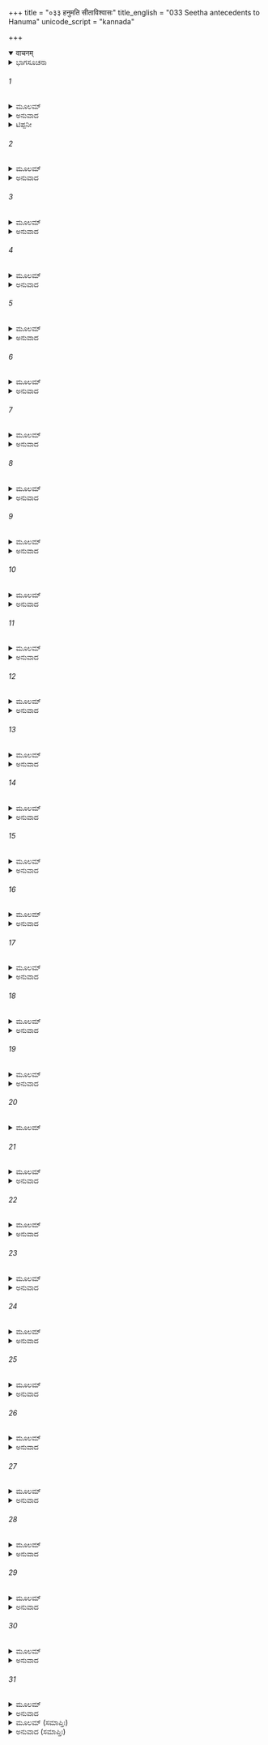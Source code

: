 +++
title = "०३३ हनुमति सीताविश्वासः"
title_english = "033 Seetha antecedents to Hanuma"
unicode_script = "kannada"

+++
<details open><summary>वाचनम्</summary>

<div class="audioEmbed"  caption="श्रीराम-हरिसीताराममूर्ति-घनपाठिभ्यां वचनम्" src="https://archive.org/download/Ramayana-recitation-Sriram-harisItArAmamUrti-Ghanapaati-v2/Kanda_5/Kanda_5_SK-033-Seetha_antecedents_to_Hanuma.mp3"></div>
</details>



<details><summary>ಭಾಗಸೂಚನಾ</summary>

ಸೀತೆಯು ಹನುಮಂತನಿಗೆ ತನ್ನ ಪರಿಚಯವನ್ನು ಮಾಡಿಕೊಡುತ್ತಾ ತನ್ನ ವೃತ್ತಾಂತವನ್ನು ತಿಳಿಸಿದುದು
</details>

###### 1


<details><summary>ಮೂಲಮ್</summary>

ಸೋಽವತೀರ್ಯ ದ್ರುಮಾತ್ತಸ್ಮಾದ್ವಿದ್ರುಮಪ್ರತಿಮಾನನಃ ।  
ವಿನೀತವೇಷಃ ಕೃಪಣಃ ಪ್ರಣಿಪತ್ಯೋಪಸೃತ್ಯ ಚ ॥
</details>

<details><summary>ಅನುವಾದ</summary>

ಹವಳದಂತೆ ಕೆಂಪಾದ ಮುಖವುಳ್ಳವನೂ, ಸಮುಚಿತ ವೇಷವುಳ್ಳವನೂ, ಸೀತೆಯ ದುಃಸ್ಥಿತಿಯನ್ನು ನೋಡಿ ದೀನನಾದ ಆ ಹನುಮಂತನು ಶಿಂಶುಪಾವೃಕ್ಷದಿಂದ ಕೆಳಗಿಳಿದು* ಅವಳನ್ನು ಸಮೀಪಿಸಿ ನಮಸ್ಕರಿಸಿದನು.॥1॥
</details>

<details><summary>ಟಿಪ್ಪನೀ</summary>

* ತ್ರಿಜಟೆಯು ಹೇಳಿದ ಸ್ವಪ್ನವೃತ್ತಾಂತವನ್ನು ಕೇಳಿ ಎಲ್ಲ ರಾಕ್ಷಸ ಸ್ತ್ರೀಯರು ಹೆದರಿಕೊಂಡು ಸೀತೆಯ ಕುರಿತು ಆದರ ಭಾವವುಂಟಾಗಿ, ಸೀತೆಗೆ ಶರಣಾಗಿ ಅಲ್ಲಲ್ಲೇ ಮಲಗಿಬಿಟ್ಟರು. ಅಂತಹ ಸಮಯವನ್ನು ನೋಡಿ ಹನುಮಂತನು ಕೆಳಗಿಳಿದು ಬಿಚ್ಚುಮನಸ್ಸಿನಿಂದ ಮಾತಾಡತೊಡಗಿದನು.
</details>

###### 2


<details><summary>ಮೂಲಮ್</summary>

ತಾಮಬ್ರವೀನ್ಮಹಾತೇಜಾ ಹನೂಮಾನ್ ಮಾರುತಾತ್ಮಜಃ ।  
ಶಿರಸ್ಯಂಜಲಿಮಾಧಾಯ ಸೀತಾಂ ಮಧುರಯಾ ಗಿರಾ ॥
</details>

<details><summary>ಅನುವಾದ</summary>

ಮಹಾತೇಜಸ್ವಿಯೂ, ವಾಯುಸುತನೂ ಆದ ಮಾರುತಿಯು ಕೈಗಳನ್ನು ಜೋಡಿಸಿ, ಶಿರಸಾವಂದಿಸುತ್ತಾ ಆ ಸೀತಾದೇವಿಯ ಬಳಿ ಮಧುರ ವಚನಗಳನ್ನು ಹೇಳಿದನು.॥2॥
</details>

###### 3


<details><summary>ಮೂಲಮ್</summary>

ಕಾ ನು ಪದ್ಮಪಲಾಶಾಕ್ಷಿ ಕ್ಲಿಷ್ಟಕೌಶೇಯವಾಸಿನಿ ।  
ದ್ರುಮಸ್ಯ ಶಾಖಾಮಾಲಂಬ್ಯ ತಿಷ್ಠಸಿ ತ್ವಮನಿಂದಿತೇ ॥
</details>

<details><summary>ಅನುವಾದ</summary>

ಪದ್ಮಪತ್ರದಂತೆ ವಿಶಾಲನೇತ್ರವುಳ್ಳ ಎಲೈ ದೇವಿಯೇ! ಮಲಿನ ವಸ್ತ್ರವನ್ನುಟ್ಟಿರುವ ಓ ಸಾಧ್ವಿಯೇ! ವೃಕ್ಷದ ರೆಂಬೆಯನ್ನು ಹಿಡಿದುಕೊಂಡು ನಿಂತಿರುವ ನೀನು ಯಾರು?॥3॥
</details>

###### 4


<details><summary>ಮೂಲಮ್</summary>

ಕಿಮರ್ಥಂ ತವ ನೇತ್ರಾಭ್ಯಾಂ ವಾರಿ ಸ್ರವತಿ ಶೋಕಜಮ್ ।  
ಪುಂಡರೀಕಪಲಾಶಾಭ್ಯಾಂ ವಿಪ್ರಕೀರ್ಣ ಮಿವೋದಕಮ್ ॥
</details>

<details><summary>ಅನುವಾದ</summary>

ಪದ್ಮಪತ್ರದಂತೆ ನಿನ್ನ ಕಣ್ಣುಗಳಿಂದ ದುಃಖಾಶ್ರುಗಳು ಧಾರಾಕಾರವಾಗಿ, ನಿರಂತರ ಏಕೆ ಹರಿಯುತ್ತಿವೆ?॥4॥
</details>

###### 5


<details><summary>ಮೂಲಮ್</summary>

ಸುರಾಣಾಮಸುರಾಣಾಂ ವಾ ನಾಗಗಂಧರ್ವರಕ್ಷಸಾಮ್ ।  
ಯಕ್ಷಾಣಾಂ ಕಿಂನರಾಣಾಂ ವಾ ಕಾ ತ್ವಂ ಭವಸಿ ಶೋಭನೇ ॥
</details>

<details><summary>ಅನುವಾದ</summary>

ಓ ಮಂಗಳಪ್ರದಳೇ! ನೀನು ದಿವ್ಯ ಭಾಮಿನಿಯೋ? ಅಸುರ ಕಾಂತೆಯೋ? ನಾಗಕನ್ಯೆಯೋ? ಗಂಧರ್ವಯೋಷಿತೆಯೋ? ರಾಕ್ಷಸಸ್ತ್ರೀಯೋ? ಯಕ್ಷ ತರುಣಿಯೋ? ಕಿನ್ನರನಾರಿಯೋ ನೀನುಯಾರಾಗಿರುವಿ?॥5॥
</details>

###### 6


<details><summary>ಮೂಲಮ್</summary>

ಕಾ ತ್ವಂ ಭವಸಿ ರುದ್ರಾಣಾಂ ಮರುತಾಂ ವಾ ವರಾನನೇ ।  
ವಸೂನಾಂ ವಾ ವರಾರೋಹೇ ದೇವತಾ ಪ್ರತಿಭಾಸಿ ಮೇ ॥
</details>

<details><summary>ಅನುವಾದ</summary>

ಸುಂದರಮುಖಿಯೇ! ಏಕಾದಶ ರುದ್ರರ ಪತ್ನಿಯರಲ್ಲಿ, ಸಪ್ತಮರುತ್ತರ ಪತ್ನಿಯರಲ್ಲಿ, ಅಷ್ಟವಸುಗಳ ಪತ್ನಿಯರಲ್ಲಿ, ನೀನು ಯಾರಾಗಿರುವೆ? ನೀನೊಬ್ಬಳು ನನಗೆ ದೇವತೆಯಂತೆ ಭಾಸವಾಗುತ್ತದೆ.॥6॥
</details>

###### 7


<details><summary>ಮೂಲಮ್</summary>

ಕಿಂ ನು ಚಂದ್ರಮಸಾ ಹೀನಾ ಪತಿತಾ ವಿಬುಧಾಲಯಾತ್ ।  
ರೋಹಿಣೀ ಜ್ಯೋತಿಷಾಂ ಶ್ರೇಷ್ಠಾ ಶ್ರೇಷ್ಠಾ ಸರ್ವಗುಣಾನ್ವಿತಾ ॥
</details>

<details><summary>ಅನುವಾದ</summary>

ಶ್ರೇಷ್ಠವಾದ ಸರ್ವಗುಣಗಳಿಂದಲೂ ಕೂಡಿರುವ, ನಕ್ಷತ್ರಗಳಲ್ಲೇ ಶ್ರೇಷ್ಠಳಾದ ಚಂದ್ರನಿಂದ ವಿಹೀನಳಾಗಿ ಸ್ವರ್ಗದಿಂದ ಭೂಮಿಗೆ ಬಿದ್ದಿರುವ ರೋಹಿಣಿಯಾಗಿರುವೆಯಾ?॥7॥
</details>

###### 8


<details><summary>ಮೂಲಮ್</summary>

ಕಾ ತ್ವಂ ಭವಸಿ ಕಲ್ಯಾಣಿ ತ್ವಮನಿಂದಿತಲೋಚನೇ ।  
ಕೋಪಾದ್ವಾ ಯದಿ ವಾ ಮೋಹಾದ್ಭರ್ತಾರಮಸಿತೇಕ್ಷಣೇ ॥
</details>

<details><summary>ಅನುವಾದ</summary>

ಕಪ್ಪಾದ ಕಣ್ಣುಗಳುಳ್ಳ ಎಲೈ ಕಲ್ಯಾಣೀ! ಅಮ್ಮಾ ನೀನು ಯಾರು? ಕೋಪದಿಂದಲೋ, ಮೋಹದಿಂದಲೋ, ಪತಿಯಾದ ವಸಿಷ್ಠರನ್ನು ಸಿಟ್ಟಿಗೇಳಿಸಿ ಅವರಿಂದ ತಿರಸ್ಕೃತಳಾಗಿ ಬಂದಿರುವ ಮಂಗಳಮಯಿಯಾದ ಅರುಂಧತಿಯಲ್ಲ ತಾನೇ!॥8॥
</details>

###### 9


<details><summary>ಮೂಲಮ್</summary>

ವಸಿಷ್ಠಂ ಕೋಪಯಿತ್ವಾ ತ್ವಂ ವಾಸಿ ಕಲ್ಯಾಣ್ಯರುಂಧತೀ ।  
ಕೋ ನು ಪುತ್ರಃ ಪಿತಾ ಭ್ರಾತಾ ಭರ್ತಾ ವಾ ತೇ ಸುಮಧ್ಯಮೇ ॥
</details>

<details><summary>ಅನುವಾದ</summary>

ಎಲೈ ಸುಂದರೀ! ನೀವು ಯಾರ ಮಗಳು? ನಿಮ್ಮ ತಂದೆಯವರು ಯಾರು? ಸಹೋದರರು ಯಾರು? ಪತಿಯವರು ಯಾರು? ಪರಲೋಕಕ್ಕೆ ಹೋಗಿರುವ ಯಾರನ್ನಾದರೂ ನೆನೆಸಿಕೊಂಡು ಅಳುತ್ತಿರುವೆಯಾ?॥9॥
</details>

###### 10


<details><summary>ಮೂಲಮ್</summary>

ಅಸ್ಮಾಲ್ಲೋಕಾದಮುಂ ಲೋಕಂ ಗತಂ ತ್ವಮನುಶೋಚಸಿ ।  
ರೋದನಾದತಿನಿಃಶ್ವಾಸಾದ್ಭೂಮಿಸಂಸ್ಪರ್ಶನಾದಪಿ ॥
</details>

<details><summary>ಅನುವಾದ</summary>

ಅಳುತ್ತಿರುವುದರಿಂದಲೂ, ಬಹಳ ನಿಟ್ಟುಸಿರು ಬಿಡುವುದರಿಂದಲೂ, ನೆಲವನ್ನು ಮುಟ್ಟಿ ಕುಳಿತಿರುವುದರಿಂದಲೂ, ಮಹಾರಾಣಿಯರಲ್ಲಿರಬೇಕಾದ ರಾಜ ಚಿಹ್ನೆಗಳನ್ನು ಹೊಂದಿರುವುದರಿಂದಲೂ, ನಿನ್ನನ್ನು ದೇವತೆಯೆಂದು ನಾನು ಭಾವಿಸುವುದಿಲ್ಲ. ॥10॥
</details>

###### 11


<details><summary>ಮೂಲಮ್</summary>

ನ ತ್ವಾಂ ದೇವೀಮಹಂ ಮನ್ಯೇ ರಾಜ್ಞಃ ಸಂಜ್ಞಾವಧಾರಣಾತ್ ।  
ವ್ಯಂಜನಾನಿ ಚ ತೇ ಯಾನಿ ಲಕ್ಷಣಾನಿ ಚ ಲಕ್ಷಯೇ ॥
</details>

<details><summary>ಅನುವಾದ</summary>

ಉತ್ತಮ ಸ್ತ್ರೀತ್ವವನ್ನು ಸೂಚಿಸುವ ಶುಭಲಕ್ಷಣಗಳನ್ನು ನಾನು ನಿನ್ನಲ್ಲಿ ನೋಡುತ್ತಿದ್ದೇನೆ. ಅದರಿಂದ ನೀನು ರಾಜಕನ್ಯೆಯಾಗಿದ್ದು, ಭೂಪಾಲನೊಬ್ಬನ ಪಟ್ಟದರಸಿಯೆಂದೇ ನಾನು ಭಾವಿಸುತ್ತೇನೆ.॥11॥
</details>

###### 12


<details><summary>ಮೂಲಮ್</summary>

ಮಹಿಷೀ ಭೂಮಿಪಾಲಸ್ಯ ರಾಜಕನ್ಯಾಸಿ ಮೇ ಮತಾ ।  
ರಾವಣೇನ ಜನಸ್ಥಾನಾದ್ಬಲಾದಪಹೃತಾ ಯದಿ ॥
</details>

<details><summary>ಅನುವಾದ</summary>

ಜನಸ್ಥಾನದಲ್ಲಿ ರಾವಣನಿಂದ ಬಲವಂತವಾಗಿ ಅಪಹರಿಸಿ ತಂದಿರುವ ಸೀತಾದೇವಿಯೇ ನೀನಾಗಿದ್ದರೆ ನಿನಗೆ ಮಂಗಳವಾಗಲೀ. ನನ್ನ ಪ್ರಶ್ನೆಗಳಿಗೆ ಉತ್ತರಿಸುವ ಕೃಪೆಮಾಡು.॥12॥
</details>

###### 13


<details><summary>ಮೂಲಮ್</summary>

ಸೀತಾ ತ್ವಮಸಿ ಭದ್ರಂ ತೇ ತನ್ಮಮಾಚಕ್ಷ್ವ ಪೃಚ್ಛತಃ ।  
ಯಥಾ ಹಿ ತವ ವೈ ದೈನ್ಯಂ ರೂಪಂ ಚಾಪ್ಯತಿಮಾನುಷಮ್ ॥
</details>

<details><summary>ಅನುವಾದ</summary>

ನಿನ್ನ ಲೋಕೋತ್ತರ ರೂಪವನ್ನು, ದೈನ್ಯಸ್ಥಿತಿಯನ್ನು, ತಾಪಸ ವೇಷವನ್ನು, ನೋಡಿದರೆ ನೀನು ನಿಶ್ಚಯವಾಗಿಯೂ ಶ್ರೀರಾಮನ ಪತ್ನಿಯೇ ಆಗಿರುವೆ ಎಂಬುದು ನನ್ನ ನಿಶ್ಚಯವು.॥13॥
</details>

###### 14


<details><summary>ಮೂಲಮ್</summary>

ತಪಸಾ ಚಾನ್ವಿತೋ ವೇಷಸ್ತ್ವಂ ರಾಮಮಹಿಷೀ ಧ್ರುವಮ್ ।  
ಸಾ ತಸ್ಯ ವಚನಂ ಶ್ರುತ್ವಾ ರಾಮಕೀರ್ತನಹರ್ಷಿತಾ ॥
</details>

<details><summary>ಅನುವಾದ</summary>

ಸೀತಾದೇವಿಯು ಹನುಮಂತನ ಮಾತುಗಳನ್ನು ಕೇಳಿ, ಶ್ರೀರಾಮನಾಮ ಸಂಕೀರ್ತನೆಯ ಶ್ರವಣದಿಂದ ಪರಮ ಹರ್ಷಿತಳಾಗಿ ಶಿಂಶುಪಾ ವೃಕ್ಷದ ಬುಡದಲ್ಲಿದ್ದ ಮಾರುತಿಗೆ ಹೀಗೆ ಹೇಳಿದಳು.॥14॥
</details>

###### 15


<details><summary>ಮೂಲಮ್</summary>

ಉವಾಚ ವಾಕ್ಯಂ ವೈದೇಹೀ ಹನುಮಂತಂ ದ್ರುಮಾಶ್ರಿತಮ್ ।  
ಪೃಥಿವ್ಯಾಂ ರಾಜಸಿಂಹಾನಾಂ ಮುಖ್ಯಸ್ಯ ವಿದಿತಾತ್ಮನಃ ॥
</details>

<details><summary>ಅನುವಾದ</summary>

ಪ್ರಪಂಚದಲ್ಲಿರುವ ರಾಜಶ್ರೇಷ್ಠರಲ್ಲಿ ಅಗ್ರಗಣ್ಯರಾದ, ಸುಪ್ರಸಿದ್ಧರಾದ, ಶತ್ರುಸೈನ್ಯವನ್ನು ನಾಶಮಾಡುತ್ತಿದ್ದ ದಶರಥ ರಾಜರ ಸೊಸೆಯು ನಾನು.॥15॥
</details>

###### 16


<details><summary>ಮೂಲಮ್</summary>

ಸ್ನುಷಾ ದಶರಥಸ್ಯಾಹಂ ಶತ್ರುಸೈನ್ಯಪ್ರತಾಪಿನಃ ।  
ದುಹಿತಾ ಜನಕಸ್ಯಾಹಂ ವೈದೇಹಸ್ಯ ಮಹಾತ್ಮನಃ ॥
</details>

<details><summary>ಅನುವಾದ</summary>

ಮಹಾತ್ಮನೂ, ವಿದೇಹ ಪತಿಯೂ ಆದ ಜನಕನ ಮಗಳು ನಾನು. ನನ್ನನ್ನು ‘ಸೀತಾ’ ಎಂದು ಹೇಳುತ್ತಾರೆ. ನಾನು ಧೀಮಂತನಾದ ಶ್ರೀರಾಮನ ಭಾರ್ಯೆಯು.॥16॥
</details>

###### 17


<details><summary>ಮೂಲಮ್</summary>

ಸೀತಾ ಚ ನಾಮ ನಾಮ್ನಾಹಂ ಭಾರ್ಯಾ ರಾಮಸ್ಯ ಧೀಮತಃ ।  
ಸಮಾ ದ್ವಾದಶ ತತ್ರಾಹಂ ರಾಘವಸ್ಯ ನಿವೇಶನೇ ॥
</details>

<details><summary>ಅನುವಾದ</summary>

ಶ್ರೀರಾಘವನ ಅರಮನೆಯಲ್ಲಿ ನಾನು ಹನ್ನೆರಡು ವರ್ಷಗಳ ಕಾಲ ಮನುಷ್ಯ ಸಂಬಂಧವಾದ ಭೋಗಗಳೆಲ್ಲವನ್ನು ಅನುಭವಿಸುತ್ತಾ ಸರ್ವಕಾಮನೆಗಳ ಸಮೃದ್ಧಿಯನ್ನು ಹೊಂದಿ ಸುಖವಾಗಿದ್ದೆನು.॥17॥
</details>

###### 18


<details><summary>ಮೂಲಮ್</summary>

ಭುಂಜಾನಾ ಮಾನುಷಾನ್ ಭೋಗಾನ್ ಸರ್ವಕಾಮಸಮೃದ್ಧಿನೀ ।  
ತತಸ್ತ್ರಯೋದಶೇ ವರ್ಷೇ ರಾಜ್ಯೇ ಚೇಕ್ಷ್ವಾಕುನಂದನಮ್ ॥
</details>

<details><summary>ಅನುವಾದ</summary>

ಅನಂತರ ಹದಿಮೂರನೆಯ ವರ್ಷದಲ್ಲಿ ಇಕ್ಷ್ವಾಕು ಕುಲನಂದನನಾದ ಶ್ರೀರಾಮನಿಗೆ ಪಟ್ಟಾಭಿಷೇಕಮಾಡಲು ದಶರಥ ಮಹಾರಾಜನು ಕುಲಪುರೋಹಿತರೊಡನೆ ಸಿದ್ಧತೆ ನಡೆಸಿದನು.॥18॥
</details>

###### 19


<details><summary>ಮೂಲಮ್</summary>

ಅಭಿಷೇಚಯಿತುಂ ರಾಜಾ ಸೋಪಾಧ್ಯಾಯಃ ಪ್ರಚಕ್ರಮೇ ।  
ತಸ್ಮಿನ್ ಸಂಭ್ರಿಯಮಾಣೇ ತು ರಾಘವಸ್ಯಾಭಿಷೇಚನೇ ॥
</details>

<details><summary>ಅನುವಾದ</summary>

ಆ ಶ್ರೀರಾಮನ ಪಟ್ಟಾಭಿಷೇಕದ ಸಲುವಾಗಿ ಸಕಲ ಸಾಮಗ್ರಿಗಳನ್ನು ಸಂಗ್ರಹಿಸುತ್ತಿರುವಾಗ ಕೈಕೇಯಿಯೆಂಬ ದಶರಥನ ರಾಣಿಯು ಹೀಗೆ ಹೇಳಿದಳು.॥19॥
</details>

###### 20


<details><summary>ಮೂಲಮ್</summary>

ಕೈಕೇಯಾ ನಾಮ ಭರ್ತಾರಮಿದಂ ವಚನಮಬ್ರವೀತ್ ।  
ನ ಪಿಬೇಯಂ ನ ಖಾದೇಯಂ ಪ್ರತ್ಯಹಂ ಮಮ ಭೋಜನಮ್ ॥
</details>

###### 21


<details><summary>ಮೂಲಮ್</summary>

ಏಷ ಮೇ ಜೀವಿತಸ್ಯಾಂತೋ ರಾಮೋ ಯದ್ಯಭಿಷಿಚ್ಯತೇ ।  
ಯತ್ತದುಕ್ತಂ ತ್ವಯಾ ವಾಕ್ಯಂ ಪ್ರೀತ್ಯಾ ನೃಪತಿಸತ್ತಮ ॥
</details>

<details><summary>ಅನುವಾದ</summary>

‘‘ಮಹಾರಾಜಾ! ನೀನು ರಾಮನಿಗೇನಾದರೂ ಪಟ್ಟಾಭಿಷೇಕ ಮಾಡಿದ್ದೇಯಾದರೆ - ಈ ಕ್ಷಣದಿಂದ ನಾನು ಜೀವಿಸಿ ಇರುವತನಕ ಊಟವನ್ನು ಮಾಡುವುದಿಲ್ಲ. ನೀರನ್ನು ಮುಟ್ಟುವುದಿಲ್ಲ. ನೃಪತಿಶ್ರೇಷ್ಠನೇ! ನನ್ನ ಮೇಲಿನ ಪ್ರಿತಿಯಿಂದ ಹಿಂದೆ ನೀನು ವಾಗ್ದಾನ ಮಾಡಿರುವಿ. ಆ ವರವು ಸುಳ್ಳಾಗದಿರಬೇಕಾದರೆ ರಾಮನು ಈಗಲೇ ಕಾಡಿಗೆ ಹೋಗಲೀ.’’॥20-21॥
</details>

###### 22


<details><summary>ಮೂಲಮ್</summary>

ತಚ್ಚೇನ್ನ ವಿತಥಂ ಕಾರ್ಯಂ ವನಂ ಗಚ್ಛತು ರಾಘವಃ ।  
ಸ ರಾಜಾ ಸತ್ಯವಾಗ್ದೇವ್ಯಾ ವರದಾನಮನುಸ್ಮರನ್ ॥
</details>

<details><summary>ಅನುವಾದ</summary>

ಸತ್ಯವಾಕ್ಯಪರಿಪಾಲಿತನಾದ ದಶರಥ ಮಹಾರಾಜನು ಕೈಕೇಯಿಗೆ ತಾನು ಕೊಟ್ಟಿದ್ದ ವರವನ್ನು ಸ್ಮರಿಸಿಕೊಳ್ಳುತ್ತಾ, ಅವಳ ಕರ್ಣಕಠೋರವೂ, ಅಪ್ರಿಯವೂ ಆದ ಮಾತನ್ನು ಕೇಳಿ ಮೂರ್ಛಿತನಾದನು.॥22॥
</details>

###### 23


<details><summary>ಮೂಲಮ್</summary>

ಮುಮೋಹ ವಚನಂ ಶ್ರುತ್ವಾ ಕೈಕೇಯ್ಯಾಃ ಕ್ರೂರಮಪ್ರಿಯಮ್ ।  
ತತಸ್ತು ಸ್ಥವಿರೋ ರಾಜಾ ಸತ್ಯೇ ಧರ್ಮೇ ವ್ಯವಸ್ಥಿತಃ ॥
</details>

<details><summary>ಅನುವಾದ</summary>

ಸತ್ಯ-ಧರ್ಮಗಳಲ್ಲಿಯೇ ನಿರತನಾಗಿದ್ದು , ವೃದ್ಧನಾದ ಆ ರಾಜನು ಅಳುತ್ತಳುತ್ತಾ ಭರತನಿಗೆ ರಾಜ್ಯವನ್ನು ಬಿಟ್ಟುಕೊಡುವಂತೆ, ಯಶೋವಂತನಾದ ಶ್ರೀರಾಮನನ್ನು ಪ್ರಾರ್ಥಿಸಿದನು.॥23॥
</details>

###### 24


<details><summary>ಮೂಲಮ್</summary>

ಜ್ಯೇಷ್ಠಂ ಯಶಸ್ವಿನಂ ಪುತ್ರಂ ರುದನ್ ರಾಜ್ಯಮಯಾಚತ ।  
ಸ ಪಿತುರ್ವಚನಂ ಶ್ರೀಮಾನಭಿಷೇಕಾತ್ ಪರಂ ಪ್ರಿಯಮ್ ॥
</details>

<details><summary>ಅನುವಾದ</summary>

ಸಕಲಸದ್ಗುಣ ಸಂಪನ್ನನಾದ ಶ್ರೀರಾಮಚಂದ್ರನು ಅಭಿಷೇಕಕ್ಕಿಂತಲೂ ಪ್ರಿಯವಾದ ತಂದೆಯ ಮಾತನ್ನು ಪೂರ್ಣ ಮನಸ್ಸಿನಿಂದ ಅಂಗೀಕರಿಸಿ, ಅನಂತರ ಮಾತಿನಿಂದಲೂ ಅರಣ್ಯಕ್ಕೆ ಹೋಗುವುದಾಗಿ ಹೇಳಿದನು.॥24॥
</details>

###### 25


<details><summary>ಮೂಲಮ್</summary>

ಮನಸಾ ಪೂರ್ವಮಾಸಾದ್ಯ ವಾಚಾ ಪ್ರತಿಗೃಹೀತವಾನ್ ।  
ದದ್ಯಾನ್ನ ಪ್ರತಿಗೃಹ್ಣೀಯಾನ್ನ ಬ್ರೂಯಾತ್ ಕಿಂಚಿದಪ್ರಿಯಮ್ ॥
</details>

<details><summary>ಅನುವಾದ</summary>

ಸತ್ಯ ಪರಾಕ್ರಮಿಯಾದ ನನ್ನ ಪತಿಯು ಯಾವಾಗಲೂ ದಾನ ಕೊಡತಕ್ಕವನೇ ಹೊರತು ಪಡೆಯುವವನಲ್ಲ. ಸತ್ಯವನ್ನು ಹೇಳತಕ್ಕವನೇ ಹೊರತು, ಪ್ರಾಣಗಳು ಹೋಗುವ ಸಂದರ್ಭ ಒದಗಿಬಂದರೂ, ಪ್ರಾಣಗಳನ್ನು ಉಳಿಸಿಕೊಳ್ಳುವ ಸಲುವಾಗಿ ಅಪ್ರಿಯವಾದ ಮಾತನ್ನು ಆಡುವವನಲ್ಲ.॥25॥
</details>

###### 26


<details><summary>ಮೂಲಮ್</summary>

ಅಪಿ ಜೀವಿತಹೇತೋರ್ವಾ ರಾಮಃ ಸತ್ಯಪರಾಕ್ರಮಃ ।  
ಸ ವಿಹಾಯೋತ್ತರೀಯಾಣಿ ಮಹಾರ್ಹಾಣಿ ಮಹಾಯಶಾಃ ॥
</details>

<details><summary>ಅನುವಾದ</summary>

ಅನಂತರ ಮಹಾಯಶಸ್ವಿಯಾದ ಶ್ರೀರಾಮನು ಧರಿಸಿದ್ದ ಅಮೂಲ್ಯವಾದ ವಸ್ತ್ರಗಳನ್ನೂ, ಆಭರಣಗಳನ್ನೂ ಪರಿತ್ಯಜಿಸಿ, ವಲ್ಕಲಗಳನ್ನು ಧರಿಸಿ, ಮನಃಪೂರ್ವಕವಾಗಿ ರಾಜ್ಯವನ್ನು ತ್ಯಜಿಸಿ, ತನ್ನ ತಾಯಿಯಾದ ಕೌಸಲ್ಯಾದೇವಿಗೆ ನನ್ನನ್ನು ಒಪ್ಪಿಸಿದನು.॥26॥
</details>

###### 27


<details><summary>ಮೂಲಮ್</summary>

ವಿಸೃಜ್ಯ ಮನಸಾ ರಾಜ್ಯಂ ಜನನ್ಯೈ ಮಾಂ ಸಮಾದಿಶತ್ ।  
ಸಾಹಂ ತಸ್ಯಾಗ್ರತಸ್ತೂರ್ಣಂ ಪ್ರಸ್ಥಿತಾ ವನಚಾರಿಣೀ ॥
</details>

<details><summary>ಅನುವಾದ</summary>

ಶ್ರೀರಾಮನ ಸಾಹಚರ್ಯವಿಲ್ಲದೆ ಸ್ವರ್ಗವಾಸವೂ ಕೂಡ ನನಗೆ ರುಚಿಸದು. ಅದರಿಂದ ಕೂಡಲೇ ವನವಾಸಕ್ಕೆ ಸಿದ್ಧಳಾಗಿ ಅವನಿಗಿಂತ ಮುಂದಾಗಿ ಅರಣ್ಯಕ್ಕೆ ಪ್ರಯಾಣ ಹೊರಟೆನು.॥27॥
</details>

###### 28


<details><summary>ಮೂಲಮ್</summary>

ನ ಹಿ ಮೇ ತೇನ ಹೀನಾಯಾ ವಾಸಃ ಸ್ವರ್ಗೇಽ ಪಿ ರೋಚತೇ ।  
ಪ್ರಾಗೇವ ತು ಮಹಾಭಾಗಃ ಸೌಮಿತ್ರಿರ್ಮಿತ್ರನಂದನಃ ॥
</details>

<details><summary>ಅನುವಾದ</summary>

ಮಹಾಭಾಗ್ಯಶಾಲಿಯೂ, ಮಿತ್ರರಿಗೆ ಸಂತೋಷವನ್ನು ಉಂಟುಮಾಡುವವನೂ ಆದ ಲಕ್ಷ್ಮಣನೂ ಶ್ರೀರಾಮನನ್ನು ಅನುಸರಿಸಿ ಕಾಡಿಗೆ ಹೋಗಲು ಅವನಿಗಿಂತ ಮುಂದಾಗಿಯೇ ನಾರುಮಡಿಯನ್ನು ಧರಿಸಿ ಸನ್ನದ್ಧನಾದನು.॥28॥
</details>

###### 29


<details><summary>ಮೂಲಮ್</summary>

ಪೂರ್ವಜಸ್ಯಾನುಯಾತ್ರಾರ್ಥೇ ದ್ರುಮಚೀರೈರಲಂಕೃತಃ ।  
ತೇ ವಯಂ ಭರ್ತುರಾದೇಶಂ ಬಹುಮಾನ್ಯ ದೃಢವ್ರತಾಃ ॥
</details>

<details><summary>ಅನುವಾದ</summary>

ಹೀಗೆ ದೃಢವ್ರತರಾದ ನಾವು ಮೂವರೂ ನಮ್ಮೆಲ್ಲರಿಗೂ ಸ್ವಾಮಿಯಾಗಿದ್ದ ದಶರಥ ಮಹಾರಾಜನ ಆದೇಶವನ್ನು ಗೌರವಿಸಿ, ಹಿಂದೆಂದೂ ಕಾಣದಿದ್ದ ಭಯಂಕರವಾದ ಅರಣ್ಯಕ್ಕೆ ಬಂದೆವು.॥29॥
</details>

###### 30


<details><summary>ಮೂಲಮ್</summary>

ಪ್ರವಿಷ್ಟಾಃ ಸ್ಮ ಪುರಾಽದೃಷ್ಟಂ ವನಂ ಗಂಭೀರದರ್ಶನಮ್ ।  
ವಸತೋ ದಂಡಕಾರಣ್ಯೇ ತಸ್ಯಾಹಮಮಿತೌಜಸಃ ॥
</details>

<details><summary>ಅನುವಾದ</summary>

ದಂಡಕಾರಣ್ಯದಲ್ಲಿ ನಾವು ಮೂವರೂ ವಾಸ ಮಾಡುತ್ತಿದ್ದಾಗ ಅಮಿತ ಪರಾಕ್ರಮಿಯಾದ ಶ್ರೀರಾಮನ ಪತ್ನಿಯಾದ ಭಾರ್ಯೆಯಾದ ನನ್ನನ್ನು ದುರಾತ್ಮನಾದ ರಾವನನು ಅಪಹರಿಸಿಕೊಂಡುಬಂದು ಇಲ್ಲಿರಿಸಿದನು.॥30॥
</details>

###### 31


<details><summary>ಮೂಲಮ್</summary>

ರಕ್ಷಸಾಪಹೃತಾ ಭಾರ್ಯಾ ರಾವಣೇನ ದುರಾತ್ಮನಾ ।  
ದ್ವೌ ಮಾಸೌ ತೇನ ಮೇ ಕಾಲೋ ಜೀವಿತಾನುಗ್ರಹಃ ಕೃತಃ ।  
ಊರ್ಧ್ವಂ ದ್ವಾಭ್ಯಾಂತುಮಾಸಾಭ್ಯಾಂ ತತಸ್ತ್ಯಕ್ಷ್ಯಾಮಿ ಜೀವಿತಮ್ ॥
</details>

<details><summary>ಅನುವಾದ</summary>

ರಾವಣನು ನನಗೆ ಬದುಕಿರಲು ಎರಡು ತಿಂಗಳ ಅವಧಿಯನ್ನು ಕೊಟ್ಟಿರುವನು. ಆ ಅವಧಿ ಕಳೆದುಹೋದೊಡನೆಯೇ ನಾನು ಈ ದೇಹವನ್ನು ಪರಿತ್ಯಜಿಸುವೆನು.॥31॥
</details>

<details><summary>ಮೂಲಮ್ (ಸಮಾಪ್ತಿಃ)</summary>

ಇತ್ಯಾರ್ಷೇ ಶ್ರೀಮದ್ರಾಮಾಯಣೇ ವಾಲ್ಮೀಕೀಯೇ ಆದಿಕಾವ್ಯೇ ಸುಂದರಕಾಂಡೇ ತ್ರಯಸ್ತ್ರಿಂಶಃ ಸರ್ಗಃ ॥33॥
</details>

<details><summary>ಅನುವಾದ (ಸಮಾಪ್ತಿಃ)</summary>

ಮಹರ್ಷಿವಾಲ್ಮೀಕಿ ವಿರಚಿತ ಆದಿಕಾವ್ಯವಾದ ಶ್ರೀಮದ್ರಾಮಾಯಣದ ಸುಂದರಕಾಂಡದಲ್ಲಿ ಮೂವತ್ತಮೂರನೆಯ ಸರ್ಗವು ಮುಗಿಯಿತು.
</details>
